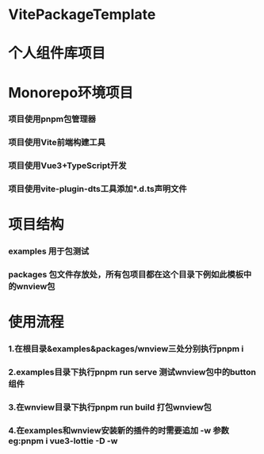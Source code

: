 # VitePackageTemplate 
# 个人组件库项目
# Monorepo环境项目
### 项目使用pnpm包管理器
### 项目使用Vite前端构建工具
### 项目使用Vue3+TypeScript开发
### 项目使用vite-plugin-dts工具添加*.d.ts声明文件

# 项目结构
### examples 用于包测试
### packages 包文件存放处，所有包项目都在这个目录下例如此模板中的wnview包

# 使用流程
### 1.在根目录&examples&packages/wnview三处分别执行pnpm i
### 2.examples目录下执行pnpm run serve 测试wnview包中的button组件
### 3.在wnview目录下执行pnpm run build 打包wnview包
### 4.在examples和wnview安装新的插件的时需要追加 -w 参数eg:pnpm i vue3-lottie -D -w